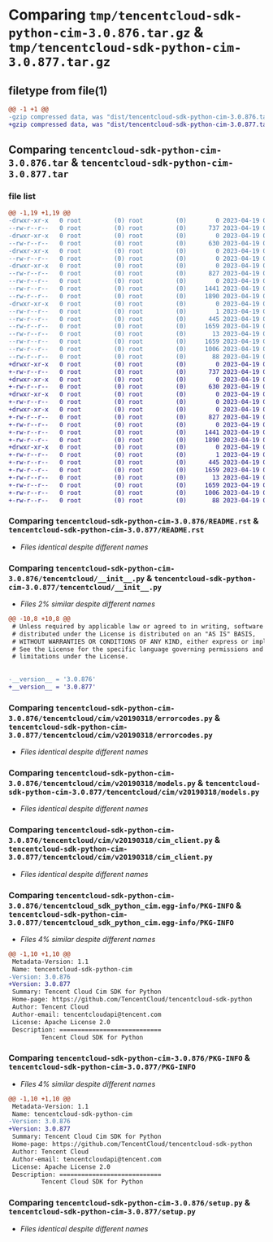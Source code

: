 # Comparing `tmp/tencentcloud-sdk-python-cim-3.0.876.tar.gz` & `tmp/tencentcloud-sdk-python-cim-3.0.877.tar.gz`

## filetype from file(1)

```diff
@@ -1 +1 @@
-gzip compressed data, was "dist/tencentcloud-sdk-python-cim-3.0.876.tar", last modified: Wed Apr 19 00:21:23 2023, max compression
+gzip compressed data, was "dist/tencentcloud-sdk-python-cim-3.0.877.tar", last modified: Wed Apr 19 09:09:36 2023, max compression
```

## Comparing `tencentcloud-sdk-python-cim-3.0.876.tar` & `tencentcloud-sdk-python-cim-3.0.877.tar`

### file list

```diff
@@ -1,19 +1,19 @@
-drwxr-xr-x   0 root         (0) root         (0)        0 2023-04-19 00:21:23.000000 tencentcloud-sdk-python-cim-3.0.876/
--rw-r--r--   0 root         (0) root         (0)      737 2023-04-19 00:21:23.000000 tencentcloud-sdk-python-cim-3.0.876/README.rst
-drwxr-xr-x   0 root         (0) root         (0)        0 2023-04-19 00:21:23.000000 tencentcloud-sdk-python-cim-3.0.876/tencentcloud/
--rw-r--r--   0 root         (0) root         (0)      630 2023-04-19 00:21:23.000000 tencentcloud-sdk-python-cim-3.0.876/tencentcloud/__init__.py
-drwxr-xr-x   0 root         (0) root         (0)        0 2023-04-19 00:21:23.000000 tencentcloud-sdk-python-cim-3.0.876/tencentcloud/cim/
--rw-r--r--   0 root         (0) root         (0)        0 2023-04-19 00:21:23.000000 tencentcloud-sdk-python-cim-3.0.876/tencentcloud/cim/__init__.py
-drwxr-xr-x   0 root         (0) root         (0)        0 2023-04-19 00:21:23.000000 tencentcloud-sdk-python-cim-3.0.876/tencentcloud/cim/v20190318/
--rw-r--r--   0 root         (0) root         (0)      827 2023-04-19 00:21:23.000000 tencentcloud-sdk-python-cim-3.0.876/tencentcloud/cim/v20190318/errorcodes.py
--rw-r--r--   0 root         (0) root         (0)        0 2023-04-19 00:21:23.000000 tencentcloud-sdk-python-cim-3.0.876/tencentcloud/cim/v20190318/__init__.py
--rw-r--r--   0 root         (0) root         (0)     1441 2023-04-19 00:21:23.000000 tencentcloud-sdk-python-cim-3.0.876/tencentcloud/cim/v20190318/models.py
--rw-r--r--   0 root         (0) root         (0)     1890 2023-04-19 00:21:23.000000 tencentcloud-sdk-python-cim-3.0.876/tencentcloud/cim/v20190318/cim_client.py
-drwxr-xr-x   0 root         (0) root         (0)        0 2023-04-19 00:21:23.000000 tencentcloud-sdk-python-cim-3.0.876/tencentcloud_sdk_python_cim.egg-info/
--rw-r--r--   0 root         (0) root         (0)        1 2023-04-19 00:21:23.000000 tencentcloud-sdk-python-cim-3.0.876/tencentcloud_sdk_python_cim.egg-info/dependency_links.txt
--rw-r--r--   0 root         (0) root         (0)      445 2023-04-19 00:21:23.000000 tencentcloud-sdk-python-cim-3.0.876/tencentcloud_sdk_python_cim.egg-info/SOURCES.txt
--rw-r--r--   0 root         (0) root         (0)     1659 2023-04-19 00:21:23.000000 tencentcloud-sdk-python-cim-3.0.876/tencentcloud_sdk_python_cim.egg-info/PKG-INFO
--rw-r--r--   0 root         (0) root         (0)       13 2023-04-19 00:21:23.000000 tencentcloud-sdk-python-cim-3.0.876/tencentcloud_sdk_python_cim.egg-info/top_level.txt
--rw-r--r--   0 root         (0) root         (0)     1659 2023-04-19 00:21:23.000000 tencentcloud-sdk-python-cim-3.0.876/PKG-INFO
--rw-r--r--   0 root         (0) root         (0)     1006 2023-04-19 00:21:23.000000 tencentcloud-sdk-python-cim-3.0.876/setup.py
--rw-r--r--   0 root         (0) root         (0)       88 2023-04-19 00:21:23.000000 tencentcloud-sdk-python-cim-3.0.876/setup.cfg
+drwxr-xr-x   0 root         (0) root         (0)        0 2023-04-19 09:09:36.000000 tencentcloud-sdk-python-cim-3.0.877/
+-rw-r--r--   0 root         (0) root         (0)      737 2023-04-19 09:09:36.000000 tencentcloud-sdk-python-cim-3.0.877/README.rst
+drwxr-xr-x   0 root         (0) root         (0)        0 2023-04-19 09:09:36.000000 tencentcloud-sdk-python-cim-3.0.877/tencentcloud/
+-rw-r--r--   0 root         (0) root         (0)      630 2023-04-19 09:09:36.000000 tencentcloud-sdk-python-cim-3.0.877/tencentcloud/__init__.py
+drwxr-xr-x   0 root         (0) root         (0)        0 2023-04-19 09:09:36.000000 tencentcloud-sdk-python-cim-3.0.877/tencentcloud/cim/
+-rw-r--r--   0 root         (0) root         (0)        0 2023-04-19 09:09:36.000000 tencentcloud-sdk-python-cim-3.0.877/tencentcloud/cim/__init__.py
+drwxr-xr-x   0 root         (0) root         (0)        0 2023-04-19 09:09:36.000000 tencentcloud-sdk-python-cim-3.0.877/tencentcloud/cim/v20190318/
+-rw-r--r--   0 root         (0) root         (0)      827 2023-04-19 09:09:36.000000 tencentcloud-sdk-python-cim-3.0.877/tencentcloud/cim/v20190318/errorcodes.py
+-rw-r--r--   0 root         (0) root         (0)        0 2023-04-19 09:09:36.000000 tencentcloud-sdk-python-cim-3.0.877/tencentcloud/cim/v20190318/__init__.py
+-rw-r--r--   0 root         (0) root         (0)     1441 2023-04-19 09:09:36.000000 tencentcloud-sdk-python-cim-3.0.877/tencentcloud/cim/v20190318/models.py
+-rw-r--r--   0 root         (0) root         (0)     1890 2023-04-19 09:09:36.000000 tencentcloud-sdk-python-cim-3.0.877/tencentcloud/cim/v20190318/cim_client.py
+drwxr-xr-x   0 root         (0) root         (0)        0 2023-04-19 09:09:36.000000 tencentcloud-sdk-python-cim-3.0.877/tencentcloud_sdk_python_cim.egg-info/
+-rw-r--r--   0 root         (0) root         (0)        1 2023-04-19 09:09:36.000000 tencentcloud-sdk-python-cim-3.0.877/tencentcloud_sdk_python_cim.egg-info/dependency_links.txt
+-rw-r--r--   0 root         (0) root         (0)      445 2023-04-19 09:09:36.000000 tencentcloud-sdk-python-cim-3.0.877/tencentcloud_sdk_python_cim.egg-info/SOURCES.txt
+-rw-r--r--   0 root         (0) root         (0)     1659 2023-04-19 09:09:36.000000 tencentcloud-sdk-python-cim-3.0.877/tencentcloud_sdk_python_cim.egg-info/PKG-INFO
+-rw-r--r--   0 root         (0) root         (0)       13 2023-04-19 09:09:36.000000 tencentcloud-sdk-python-cim-3.0.877/tencentcloud_sdk_python_cim.egg-info/top_level.txt
+-rw-r--r--   0 root         (0) root         (0)     1659 2023-04-19 09:09:36.000000 tencentcloud-sdk-python-cim-3.0.877/PKG-INFO
+-rw-r--r--   0 root         (0) root         (0)     1006 2023-04-19 09:09:36.000000 tencentcloud-sdk-python-cim-3.0.877/setup.py
+-rw-r--r--   0 root         (0) root         (0)       88 2023-04-19 09:09:36.000000 tencentcloud-sdk-python-cim-3.0.877/setup.cfg
```

### Comparing `tencentcloud-sdk-python-cim-3.0.876/README.rst` & `tencentcloud-sdk-python-cim-3.0.877/README.rst`

 * *Files identical despite different names*

### Comparing `tencentcloud-sdk-python-cim-3.0.876/tencentcloud/__init__.py` & `tencentcloud-sdk-python-cim-3.0.877/tencentcloud/__init__.py`

 * *Files 2% similar despite different names*

```diff
@@ -10,8 +10,8 @@
 # Unless required by applicable law or agreed to in writing, software
 # distributed under the License is distributed on an "AS IS" BASIS,
 # WITHOUT WARRANTIES OR CONDITIONS OF ANY KIND, either express or implied.
 # See the License for the specific language governing permissions and
 # limitations under the License.
 
 
-__version__ = '3.0.876'
+__version__ = '3.0.877'
```

### Comparing `tencentcloud-sdk-python-cim-3.0.876/tencentcloud/cim/v20190318/errorcodes.py` & `tencentcloud-sdk-python-cim-3.0.877/tencentcloud/cim/v20190318/errorcodes.py`

 * *Files identical despite different names*

### Comparing `tencentcloud-sdk-python-cim-3.0.876/tencentcloud/cim/v20190318/models.py` & `tencentcloud-sdk-python-cim-3.0.877/tencentcloud/cim/v20190318/models.py`

 * *Files identical despite different names*

### Comparing `tencentcloud-sdk-python-cim-3.0.876/tencentcloud/cim/v20190318/cim_client.py` & `tencentcloud-sdk-python-cim-3.0.877/tencentcloud/cim/v20190318/cim_client.py`

 * *Files identical despite different names*

### Comparing `tencentcloud-sdk-python-cim-3.0.876/tencentcloud_sdk_python_cim.egg-info/PKG-INFO` & `tencentcloud-sdk-python-cim-3.0.877/tencentcloud_sdk_python_cim.egg-info/PKG-INFO`

 * *Files 4% similar despite different names*

```diff
@@ -1,10 +1,10 @@
 Metadata-Version: 1.1
 Name: tencentcloud-sdk-python-cim
-Version: 3.0.876
+Version: 3.0.877
 Summary: Tencent Cloud Cim SDK for Python
 Home-page: https://github.com/TencentCloud/tencentcloud-sdk-python
 Author: Tencent Cloud
 Author-email: tencentcloudapi@tencent.com
 License: Apache License 2.0
 Description: ============================
         Tencent Cloud SDK for Python
```

### Comparing `tencentcloud-sdk-python-cim-3.0.876/PKG-INFO` & `tencentcloud-sdk-python-cim-3.0.877/PKG-INFO`

 * *Files 4% similar despite different names*

```diff
@@ -1,10 +1,10 @@
 Metadata-Version: 1.1
 Name: tencentcloud-sdk-python-cim
-Version: 3.0.876
+Version: 3.0.877
 Summary: Tencent Cloud Cim SDK for Python
 Home-page: https://github.com/TencentCloud/tencentcloud-sdk-python
 Author: Tencent Cloud
 Author-email: tencentcloudapi@tencent.com
 License: Apache License 2.0
 Description: ============================
         Tencent Cloud SDK for Python
```

### Comparing `tencentcloud-sdk-python-cim-3.0.876/setup.py` & `tencentcloud-sdk-python-cim-3.0.877/setup.py`

 * *Files identical despite different names*

